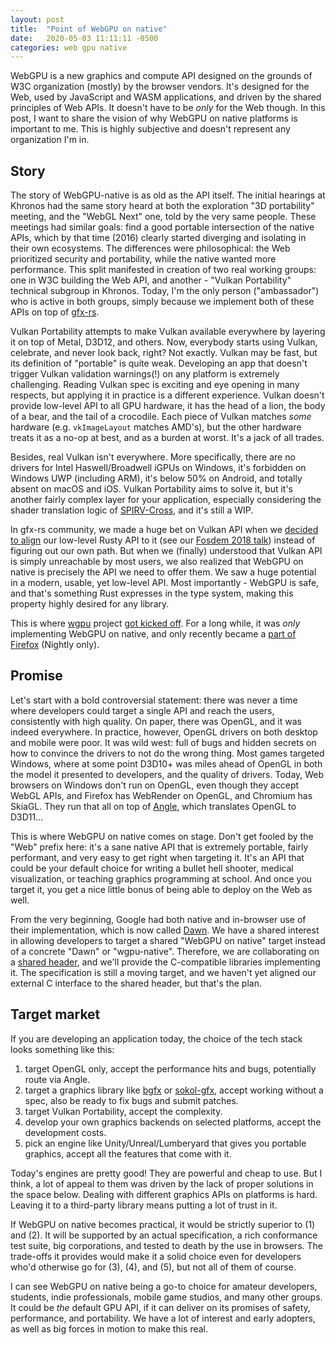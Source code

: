 ```yaml
---
layout: post
title:  "Point of WebGPU on native"
date:   2020-05-03 11:11:11 -0500
categories: web gpu native
---
```


WebGPU is a new graphics and compute API designed on the grounds of W3C organization (mostly) by the browser vendors. It's designed for the Web, used by JavaScript and WASM applications, and driven by the shared principles of Web APIs. It doesn't have to be *only* for the Web though. In this post, I want to share the vision of why WebGPU on native platforms is important to me. This is highly subjective and doesn't represent any organization I'm in.

## Story

The story of WebGPU-native is as old as the API itself. The initial hearings at Khronos had the same story heard at both the exploration "3D portability" meeting, and the "WebGL Next" one, told by the very same people. These meetings had similar goals: find a good portable intersection of the native APIs, which by that time (2016) clearly started diverging and isolating in their own ecosystems. The differences were philosophical: the Web prioritized security and portability, while the native wanted more performance. This split manifested in creation of two real working groups: one in W3C building the Web API, and another - "Vulkan Portability" technical subgroup in Khronos. Today, I'm the only person ("ambassador") who is active in both groups, simply because we implement both of these APIs on top of [gfx-rs](https://github.com/gfx-rs/gfx).

Vulkan Portability attempts to make Vulkan available everywhere by layering it on top of Metal, D3D12, and others. Now, everybody starts using Vulkan, celebrate, and never look back, right? Not exactly. Vulkan may be fast, but its definition of "portable" is quite weak. Developing an app that doesn't trigger Vulkan validation warnings(!) on any platform is extremely challenging. Reading Vulkan spec is exciting and eye opening in many respects, but applying it in practice is a different experience. Vulkan doesn't provide low-level API to all GPU hardware, it has the head of a lion, the body of a bear, and the tail of a crocodile. Each piece of Vulkan matches *some* hardware (e.g. `vkImageLayout` matches AMD's), but the other hardware treats it as a no-op at best, and as a burden at worst. It's a jack of all trades.

Besides, real Vulkan isn't everywhere. More specifically, there are no drivers for Intel Haswell/Broadwell iGPUs on Windows, it's forbidden on Windows UWP (including ARM), it's below 50% on Android, and totally absent on macOS and iOS. Vulkan Portability aims to solve it, but it's another fairly complex layer for your application, especially considering the shader translation logic of [SPIRV-Cross](https://github.com/KhronosGroup/SPIRV-Cross), and it's still a WIP.

In gfx-rs community, we made a huge bet on Vulkan API when we [decided to align](https://gfx-rs.github.io/2018/04/09/vulkan-portability.html) our low-level Rusty API to it (see our [Fosdem 2018 talk](https://archive.fosdem.org/2018/schedule/event/rust_vulkan_gfx_rs/)) instead of figuring out our own path. But when we (finally) understood that Vulkan API is simply unreachable by most users, we also realized that WebGPU on native is precisely the API we need to offer them. We saw a huge potential in a modern, usable, yet low-level API. Most importantly - WebGPU is safe, and that's something Rust expresses in the type system, making this property highly desired for any library.

This is where [wgpu](https://github.com/gfx-rs/wgpu) project [got kicked off](https://gfx-rs.github.io/2019/03/06/wgpu.html). For a long while, it was *only* implementing WebGPU on native, and only recently became a [part of Firefox](https://hacks.mozilla.org/2020/04/experimental-webgpu-in-firefox/) (Nightly only).

## Promise

Let's start with a bold controversial statement: there was never a time where developers could target a single API and reach the users, consistently with high quality. On paper, there was OpenGL, and it was indeed everywhere. In practice, however, OpenGL drivers on both desktop and mobile were poor. It was wild west: full of bugs and hidden secrets on how to convince the drivers to not do the wrong thing. Most games targeted Windows, where at some point D3D10+ was miles ahead of OpenGL in both the model it presented to developers, and the quality of drivers. Today, Web browsers on Windows don't run on OpenGL, even though they accept WebGL APIs, and Firefox has WebRender on OpenGL, and Chromium has SkiaGL. They run that all on top of [Angle](https://github.com/google/angle), which translates OpenGL to D3D11...

This is where WebGPU on native comes on stage. Don't get fooled by the "Web" prefix here: it's a sane native API that is extremely portable, fairly performant, and very easy to get right when targeting it. It's an API that could be your default choice for writing a bullet hell shooter, medical visualization, or teaching graphics programming at school. And once you target it, you get a nice little bonus of being able to deploy on the Web as well.

From the very beginning, Google had both native and in-browser use of their implementation, which is now called [Dawn](https://dawn.googlesource.com/dawn). We have a shared interest in allowing developers to target a shared "WebGPU on native" target instead of a concrete "Dawn" or "wgpu-native". Therefore, we are collaborating on a [shared header](https://github.com/webgpu-native/webgpu-headers), and we'll provide the C-compatible libraries implementing it. The specification is still a moving target, and we haven't yet aligned our external C interface to the shared header, but that's the plan.

## Target market

If you are developing an application today, the choice of the tech stack looks something like this:
  1. target OpenGL only, accept the performance hits and bugs, potentially route via Angle.
  2. target a graphics library like [bgfx](https://github.com/bkaradzic/bgfx) or [sokol-gfx](https://github.com/floooh/sokol), accept working without a spec, also be ready to fix bugs and submit patches.
  3. target Vulkan Portability, accept the complexity.
  4. develop your own graphics backends on selected platforms, accept the development costs.
  5. pick an engine like Unity/Unreal/Lumberyard that gives you portable graphics, accept all the features that come with it.

Today's engines are pretty good! They are powerful and cheap to use. But I think, a lot of appeal to them was driven by the lack of proper solutions in the space below. Dealing with different graphics APIs on platforms is hard. Leaving it to a third-party library means putting a lot of trust in it.

If WebGPU on native becomes practical, it would be strictly superior to (1) and (2). It will be supported by an actual specification, a rich conformance test suite, big corporations, and tested to death by the use in browsers. The trade-offs it provides would make it a solid choice even for developers who'd otherwise go for (3), (4), and (5), but not all of them of course.

I can see WebGPU on native being a go-to choice for amateur developers, students, indie professionals, mobile game studios, and many other groups. It could be *the* default GPU API, if it can deliver on its promises of safety, performance, and portability. We have a lot of interest and early adopters, as well as big forces in motion to make this real.